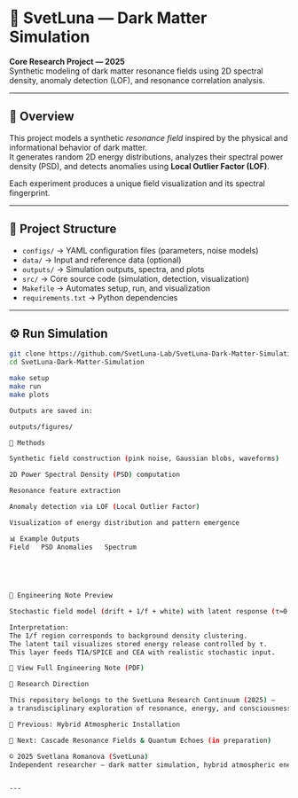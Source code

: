 # 🌌 SvetLuna — Dark Matter Simulation

**Core Research Project — 2025**  
Synthetic modeling of dark matter resonance fields using 2D spectral density, anomaly detection (LOF), and resonance correlation analysis.

---

## 🧭 Overview

This project models a synthetic *resonance field* inspired by the physical and informational behavior of dark matter.  
It generates random 2D energy distributions, analyzes their spectral power density (PSD), and detects anomalies using **Local Outlier Factor (LOF)**.

Each experiment produces a unique field visualization and its spectral fingerprint.

---

## 🧩 Project Structure
- `configs/` → YAML configuration files (parameters, noise models)  
- `data/` → Input and reference data (optional)  
- `outputs/` → Simulation outputs, spectra, and plots  
- `src/` → Core source code (simulation, detection, visualization)  
- `Makefile` → Automates setup, run, and visualization  
- `requirements.txt` → Python dependencies  

---

## ⚙️ Run Simulation
```bash
git clone https://github.com/SvetLuna-Lab/SvetLuna-Dark-Matter-Simulation.git
cd SvetLuna-Dark-Matter-Simulation

make setup
make run
make plots

Outputs are saved in:

outputs/figures/

🔬 Methods

Synthetic field construction (pink noise, Gaussian blobs, waveforms)

2D Power Spectral Density (PSD) computation

Resonance feature extraction

Anomaly detection via LOF (Local Outlier Factor)

Visualization of energy distribution and pattern emergence

📊 Example Outputs
Field	PSD	Anomalies	Spectrum

	
	
	

🧭 Engineering Note Preview

Stochastic field model (drift + 1/f + white) with latent response (τ≈0.8 s).

Interpretation:
The 1/f region corresponds to background density clustering.
The latent tail visualizes stored energy release controlled by τ.
This layer feeds TIA/SPICE and CEA with realistic stochastic input.

📘 View Full Engineering Note (PDF)

🧬 Research Direction

This repository belongs to the SvetLuna Research Continuum (2025) —
a transdisciplinary exploration of resonance, energy, and consciousness through machine intelligence.

📘 Previous: Hybrid Atmospheric Installation

🔭 Next: Cascade Resonance Fields & Quantum Echoes (in preparation)

© 2025 Svetlana Romanova (SvetLuna)
Independent researcher — dark matter simulation, hybrid atmospheric energy systems.


---

